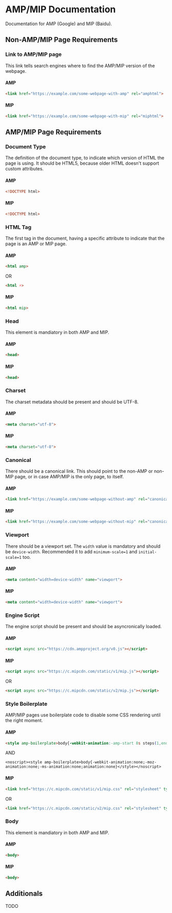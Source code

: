 # AMP/MIP Documentation

Documentation for AMP (Google) and MIP (Baidu).

## Non-AMP/MIP Page Requirements

### Link to AMP/MIP page

This link tells search engines where to find the AMP/MIP version of the webpage.

#### AMP

```html
<link href="https://example.com/some-webpage-with-amp" rel="amphtml">
```

#### MIP

```html
<link href="https://example.com/some-webpage-with-mip" rel="miphtml">
```

## AMP/MIP Page Requirements

### Document Type

The definition of the document type, to indicate which version of HTML the page is using. It should be HTML5, because older HTML doesn't support custom attributes.

#### AMP

```html
<!DOCTYPE html>
```

#### MIP

```html
<!DOCTYPE html>
```

### HTML Tag

The first tag in the document, having a specific attribute to indicate that the page is an AMP or MIP page.

#### AMP

```html
<html amp>
```

OR

```html
<html ⚡>
```

#### MIP

```html
<html mip>
```

### Head

This element is mandiatory in both AMP and MIP.

#### AMP

```html
<head>
```

#### MIP

```html
<head>
```

### Charset

The charset metadata should be present and should be UTF-8.

#### AMP

```html
<meta charset="utf-8">
```

#### MIP

```html
<meta charset="utf-8">
```

### Canonical

There should be a canonical link. This should point to the non-AMP or non-MIP page, or in case AMP/MIP is the only page, to itself.

#### AMP

```html
<link href="https://example.com/some-webpage-without-amp" rel="canonical">
```

#### MIP

```html
<link href="https://example.com/some-webpage-without-mip" rel="canonical">
```

### Viewport

There should be a viewport set. The `width` value is mandatory and should be `device-width`. Recommended it to add `minimum-scale=1` and `initial-scale=1` too.

#### AMP

```html
<meta content="width=device-width" name="viewport">
```

#### MIP

```html
<meta content="width=device-width" name="viewport">
```

### Engine Script

The engine script should be present and should be asyncronically loaded.

#### AMP

```html
<script async src="https://cdn.ampproject.org/v0.js"></script>
```

#### MIP

```html
<script async src="https://c.mipcdn.com/static/v1/mip.js"></script>
```

OR

```html
<script async src="https://c.mipcdn.com/static/v2/mip.js"></script>
```

### Style Boilerplate

AMP/MIP pages use boilerplate code to disable some CSS rendering until the right moment.

#### AMP

```html
<style amp-boilerplate>body{-webkit-animation:-amp-start 8s steps(1,end) 0s 1 normal both;-moz-animation:-amp-start 8s steps(1,end) 0s 1 normal both;-ms-animation:-amp-start 8s steps(1,end) 0s 1 normal both;animation:-amp-start 8s steps(1,end) 0s 1 normal both}@-webkit-keyframes -amp-start{from{visibility:hidden}to{visibility:visible}}@-moz-keyframes -amp-start{from{visibility:hidden}to{visibility:visible}}@-ms-keyframes -amp-start{from{visibility:hidden}to{visibility:visible}}@-o-keyframes -amp-start{from{visibility:hidden}to{visibility:visible}}@keyframes -amp-start{from{visibility:hidden}to{visibility:visible}}</style>
```

AND

```
<noscript><style amp-boilerplate>body{-webkit-animation:none;-moz-animation:none;-ms-animation:none;animation:none}</style></noscript>
```

#### MIP

```html
<link href="https://c.mipcdn.com/static/v1/mip.css" rel="stylesheet" type="text/css">
```

OR

```html
<link href="https://c.mipcdn.com/static/v2/mip.css" rel="stylesheet" type="text/css">
```

### Body

This element is mandiatory in both AMP and MIP.

#### AMP

```html
<body>
```

#### MIP

```html
<body>
```

## Additionals

TODO
